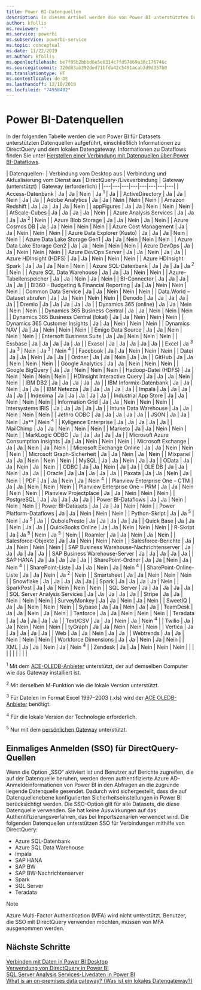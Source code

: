 ```yaml
---
title: Power BI-Datenquellen
description: In diesem Artikel werden die von Power BI unterstützten Datenquellen aufgeführt, einschließlich Informationen über DirectQuery und das lokale Datengateway.
author: kfollis
ms.reviewer: ''
ms.service: powerbi
ms.subservice: powerbi-service
ms.topic: conceptual
ms.date: 11/22/2019
ms.author: kfollis
ms.openlocfilehash: be7f95b2bbbd6e5e6314c7fd57869a30c176746c
ms.sourcegitcommit: 320d83ab392ded71bfda42c5491acab3d9d357b0
ms.translationtype: HT
ms.contentlocale: de-DE
ms.lasthandoff: 12/10/2019
ms.locfileid: "74958492"
---
```

# <a name="power-bi-data-sources"></a>Power BI-Datenquellen

In der folgenden Tabelle werden die von Power BI für Datasets unterstützten Datenquellen aufgeführt, einschließlich Informationen zu DirectQuery und dem lokalen Datengateway. Informationen zu Dataflows finden Sie unter [Herstellen einer Verbindung mit Datenquellen über Power BI-Dataflows](service-dataflows-data-sources.md).

| Datenquellen- | Verbindung vom Desktop aus | Verbindung und Aktualisierung vom Dienst aus | DirectQuery-/Liveverbindung | Gateway (unterstützt) | Gateway (erforderlich) |
|---|---|---|---|---|---|---|---|
| Access-Datenbank | Ja | Ja | Nein | Ja <sup>1</sup> | Ja |
| ActiveDirectory | Ja | Ja | Nein | Ja | Ja |
| Adobe Analytics | Ja | Ja | Nein | Nein | Nein |
| Amazon Redshift | Ja | Ja | Ja | Ja | Nein |
| appFigures | Ja | Ja | Nein | Nein | Nein |
| AtScale-Cubes | Ja | Ja | Ja | Ja | Nein |
| Azure Analysis Services | Ja | Ja | Ja | Ja <sup>2</sup> | Nein |
| Azure Blob Storage | Ja | Ja | Nein | Ja | Nein |
| Azure Cosmos DB | Ja | Ja | Nein | Nein | Nein |
| Azure Cost Management | Ja | Ja | Nein | Nein | Nein |
| Azure Data Explorer (Kusto) | Ja | Ja | Ja | Nein | Nein |
| Azure Data Lake Storage Gen1 | Ja | Ja | Nein | Nein | Nein |
| Azure Data Lake Storage Gen2 | Ja | Ja | Nein | Nein | Nein |
| Azure DevOps | Ja | Ja | Nein | Nein | Nein |
| Azure DevOps Server | Ja | Ja | Nein | Ja | Ja |
| Azure HDInsight (HDFS) | Ja | Ja | Nein | Nein | Nein |
| Azure HDInsight Spark | Ja | Ja | Ja | Nein | Nein |
| Azure SQL-Datenbank | Ja | Ja | Ja | Ja <sup>2</sup> | Nein |
| Azure SQL Data Warehouse | Ja | Ja | Ja | Nein | Nein |
| Azure-Tabellenspeicher | Ja | Ja | Nein | Ja | Nein |
| BI-Connector | Ja | Ja | Ja | Ja | Ja |
| BI360 – Budgeting & Financial Reporting | Ja | Ja | Nein | Nein | Nein |
| Common Data Service | Ja | Ja | Nein | Nein | Nein |
| Data.World – Dataset abrufen | Ja | Ja | Nein | Nein | Nein |
| Denodo | Ja | Ja | Ja | Ja | Ja |
| Dremio | Ja | Ja | Ja | Ja | Ja |
| Dynamics 365 (online) | Ja | Ja | Nein | Nein | Nein |
| Dynamics 365 Business Central | Ja | Ja | Nein | Nein | Nein |
| Dynamics 365 Business Central (lokal) | Ja | Ja | Nein | Nein | Nein |
| Dynamics 365 Customer Insights | Ja | Ja | Nein | Nein | Nein |
| Dynamics NAV | Ja | Ja | Nein | Nein | Nein |
| Emigo Data Source | Ja | Ja | Nein | Nein | Nein |
| Entersoft Business Suite | Ja | Ja | Nein | Nein | Nein |
| Essbase | Ja | Ja | Ja | Ja | Ja |
| Exasol | Ja | Ja | Ja | Ja | Ja |
| Excel | Ja <sup>3</sup> | Ja <sup>3</sup> | Nein | Ja <sup>3</sup> | Nein <sup>4</sup> |
| Facebook | Ja | Ja | Nein | Nein | Nein |
| Datei | Ja | Ja | Nein | Ja | Ja |
| Ordner | Ja | Ja | Nein | Ja | Ja |
| GitHub | Ja | Ja | Nein | Nein | Nein |
| Google Analytics | Ja | Ja | Nein | Nein | Nein |
| Google BigQuery | Ja | Ja | Nein | Nein | Nein |
| Hadoop-Datei (HDFS) | Ja | Nein | Nein | Nein | Nein |
| HDInsight Interactive Query | Ja | Ja | Ja | Nein | Nein |
| IBM DB2 | Ja | Ja | Ja | Ja | Ja |
| IBM Informix-Datenbank | Ja | Ja | Nein | Ja | Ja |
| IBM Netezza | Ja | Ja | Ja | Ja | Ja |
| Impala | Ja | Ja | Ja | Ja | Ja |
| Indexima | Ja | Ja | Ja | Ja | Ja |
| Industrial App Store | Ja | Ja | Nein | Nein | Nein |
| Information Grid | Ja | Ja | Nein | Nein | Nein |
| Intersystems IRIS | Ja | Ja | Ja | Ja | Ja |
| Intune Data Warehouse | Ja | Ja | Nein | Nein | Nein |
| Jethro ODBC | Ja | Ja | Ja | Ja | Ja |
| JSON | Ja | Ja | Nein | Ja** | Nein <sup>4</sup> |
| Kyligence Enterprise | Ja | Ja | Ja | Ja | Ja |
| MailChimp | Ja | Ja | Nein | Nein | Nein |
| Marketo | Ja | Ja | Nein | Nein | Nein |
| MarkLogic ODBC | Ja | Ja | Ja | Ja | Ja |
| Microsoft Azure Consumption Insights | Ja | Ja | Nein | Nein | Nein |
| Microsoft Exchange | Ja | Ja | Nein | Ja | Nein |
| Microsoft Exchange Online | Ja | Ja | Nein | Nein | Nein |
| Microsoft Graph-Sicherheit | Ja | Ja | Nein | Ja | Nein |
| Mixpanel | Ja | Ja | Nein | Nein | Nein |
| MySQL | Ja | Ja | Nein | Ja | Ja |
| OData | Ja | Ja | Nein | Ja | Nein |
| ODBC | Ja | Ja | Nein | Ja | Ja |
| OLE DB | Ja | Ja | Nein | Ja | Ja |
| Oracle | Ja | Ja | Ja | Ja | Ja |
| Paxata | Ja | Ja | Nein | Ja | Nein |
| PDF | Ja | Ja | Nein | Ja | Nein <sup>4</sup> |
| Planview Enterprise One – CTM | Ja | Ja | Nein | Nein | Nein |
| Planview Enterprise One – PRM | Ja | Ja | Nein | Nein | Nein |
| Planview Projectplace | Ja | Ja | Nein | Nein | Nein |
| PostgreSQL | Ja | Ja | Ja | Ja | Ja |
| Power BI-Dataflows | Ja | Ja | Nein | Nein | Nein |
| Power BI-Datasets | Ja | Ja | Ja | Nein | Nein |
| Power Platform-Dataflows | Ja | Ja | Nein | Nein | Nein |
| Python-Skript | Ja | Ja <sup>5</sup> | Nein | Ja <sup>5</sup> | Ja |
| QubolePresto | Ja | Ja | Ja | Ja | Ja |
| Quick Base | Ja | Ja | Nein | Ja | Ja |
| QuickBooks Online | Ja | Ja | Nein | Nein | Nein |
| R-Skript | Ja | Ja <sup>5</sup> | Nein | Ja <sup>5</sup> | Nein |
| Roamler | Ja | Ja | Nein | Ja | Nein |
| Salesforce-Objekte | Ja | Ja | Nein | Nein | Nein |
| Salesforce-Berichte | Ja | Ja | Nein | Nein | Nein |
| SAP Business Warehouse-Nachrichtenserver | Ja | Ja | Ja | Ja | Ja |
| SAP Business Warehouse-Server | Ja | Ja | Ja | Ja | Ja |
| SAP HANA | Ja | Ja | Ja | Ja | Ja |
| SharePoint-Ordner | Ja | Ja | Nein | Ja | Nein <sup>4</sup> |
| SharePoint-Liste | Ja | Ja | Nein | Ja | Nein <sup>4</sup> |
| SharePoint-Online-Liste | Ja | Ja | Nein | Ja <sup>2</sup> | Nein |
| Smartsheet | Ja | Ja | Nein | Nein | Nein |
| Snowflake | Ja | Ja | Ja | Ja | Ja |
| Spark | Ja | Ja | Ja | Ja | Nein |
| SparkPost | Ja | Ja | Nein | Nein | Nein |
| SQL Server | Ja | Ja | Ja | Ja | Ja |
| SQL Server Analysis Services | Ja | Ja | Ja | Ja | Ja |
| Stripe | Ja | Ja | Nein | Nein | Nein |
| SurveyMonkey | Ja | Ja | Nein | Ja | Nein |
| SweetIQ | Ja | Ja | Nein | Nein | Nein |
| Sybase | Ja | Ja | Nein | Ja | Ja |
| TeamDesk | Ja | Ja | Nein | Ja | Nein |
| Tenforce | Ja | Ja | Nein | Nein | Nein |
| Teradata | Ja | Ja | Ja | Ja | Ja |
| Text/CSV | Ja | Ja | Nein | Ja | Nein <sup>4</sup> |
| Twilio | Ja | Ja | Nein | Nein | Nein |
| tyGraph | Ja | Ja | Nein | Nein | Nein |
| Vertica | Ja | Ja | Ja | Ja | Ja |
| Web | Ja | Ja | Nein | Ja | Ja |
| Webtrends | Ja | Ja | Nein | Nein | Nein |
| Workforce Dimensions | Ja | Ja | Nein | Ja | Nein |
| XML | Ja | Ja | Nein | Ja | Nein <sup>4</sup> |
| Zendesk | Ja | Ja | Nein | Nein | Nein |
| | | | | | | | |

<sup>1</sup> Mit dem [ACE-OLEDB-Anbieter](https://www.microsoft.com/download/details.aspx?id=54920) unterstützt, der auf demselben Computer wie das Gateway installiert ist.

<sup>2</sup> Mit derselben M-Funktion wie die lokale Version unterstützt.

<sup>3</sup> Für Dateien im Format Excel 1997–2003 (.xls) wird der [ACE OLEDB-Anbieter](https://www.microsoft.com/download/details.aspx?id=54920) benötigt.

<sup>4</sup> Für die lokale Version der Technologie erforderlich.

<sup>5</sup> Nur mit dem [persönlichen Gateway](service-gateway-personal-mode.md) unterstützt.

## <a name="single-sign-on-sso-for-directquery-sources"></a>Einmaliges Anmelden (SSO) für DirectQuery-Quellen

Wenn die Option „SSO“ aktiviert ist und Benutzer auf Berichte zugreifen, die auf der Datenquelle beruhen, werden deren authentifizierte Azure AD-Anmeldeinformationen von Power BI in den Abfragen an die zugrunde liegende Datenquelle gesendet. Dadurch wird sichergestellt, dass die auf Datenquellenebene konfigurierten Sicherheitseinstellungen in Power BI berücksichtigt werden.
Die SSO-Option gilt für alle Datasets, die diese Datenquelle verwenden. Sie hat keine Auswirkungen auf das Authentifizierungsverfahren, das bei Importszenarien verwendet wird. Die folgenden Datenquellen unterstützen SSO für Verbindungen mithilfe von DirectQuery:

- Azure SQL-Datenbank
- Azure SQL Data Warehouse
- Impala
- SAP HANA
- SAP BW
- SAP BW-Nachrichtenserver
- Spark
- SQL Server
- Teradata

> [!Note]
> Azure Multi-Factor Authentication (MFA) wird nicht unterstützt. Benutzer, die SSO mit DirectQuery verwenden möchten, müssen von MFA ausgenommen werden.

## <a name="next-steps"></a>Nächste Schritte

[Verbinden mit Daten in Power BI Desktop](desktop-quickstart-connect-to-data.md)  
[Verwendung von DirectQuery in Power BI](desktop-directquery-about.md)  
[SQL Server Analysis Services-Livedaten in Power BI](sql-server-analysis-services-tabular-data.md)  
[What is an on-premises data gateway? (Was ist ein lokales Datengateway?)](service-gateway-onprem.md)  
